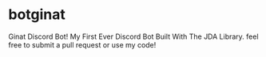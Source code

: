# botginat
Ginat Discord Bot!
My First Ever Discord Bot Built With The JDA Library.
feel free to submit a pull request or use my code!
